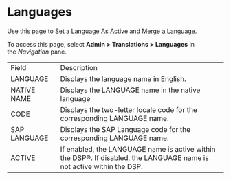 # Languages

<div class="use">

Use this page to [Set a Language As
Active](../Use_Cases/Set_a_Language_as_Active.htm) and [Merge a
Language](../Use_Cases/Merge%20a%20Language.htm).

</div>

To access this page, select **Admin \> Translations \> Languages** in
the *Navigation* pane.

|              |                                                                                                                       |
| ------------ | --------------------------------------------------------------------------------------------------------------------- |
| Field        | Description                                                                                                           |
| LANGUAGE     | Displays the language name in English.                                                                                |
| NATIVE NAME  | Displays the LANGUAGE name in the native language                                                                     |
| CODE         | Displays the two-letter locale code for the corresponding LANGUAGE name.                                              |
| SAP LANGUAGE | Displays the SAP Language code for the corresponding LANGUAGE name.                                                   |
| ACTIVE       | If enabled, the LANGUAGE name is active within the DSP®. If disabled, the LANGUAGE name is not active within the DSP. |
